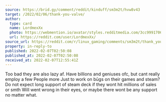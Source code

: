 ```yaml
---
source: https://brid.gy/comment/reddit/kinduff/sm3m2t/hvw8v43
target: /2022/02/06/thank-you-valve/
author:
  type: card
  name: LordmexXx
  photo: https://webmention.io/avatar/styles.redditmedia.com/3cc9991706bc8c501324e435f819379e7b3970cc74510bf08353390be55b60ca.png
  url: https://reddit.com/user/LordmexXx/
source_url: https://reddit.com/r/linux_gaming/comments/sm3m2t/thank_you_valve/hvw8v43/
property: in-reply-to
published: 2022-02-07T02:50:08
published_at: 2022-02-07T02:50:08
received_at: 2022-02-07T12:55:41Z
---
```


Too bad they are also  lazy af.
Have billions and geniuses ofc, but cant really employ a few People more Just to work on būgs on their games and steam? 
Do not expect long support of steam deck if they wont hit millions of sales or smth Will went wrong in their eyes, or maybe there wont be any support no matter what.